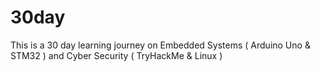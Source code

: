 # 30day
This is a 30 day learning journey on Embedded Systems ( Arduino Uno &amp; STM32 ) and Cyber Security ( TryHackMe &amp; Linux )
